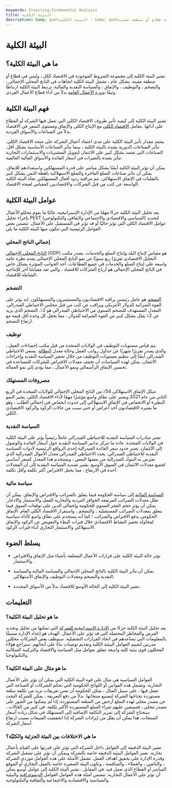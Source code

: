 ```yaml
---
keywords: Investing,Fundamental Analysis
title: البيئة الكلية
description: &amp; quot؛ البيئة الكلية &amp; quot؛ يشير إلى الحالة العامة للاقتصاد ، على عكس رفاهية قطاع أو منطقة معينة.
---
```


# البيئة الكلية
## ما هي البيئة الكلية؟

تشير البيئة الكلية إلى مجموعة الشروط الموجودة في الاقتصاد ككل ، وليس في قطاع أو منطقة معينة. بشكل عام ، تشمل البيئة الكلية اتجاهات في الناتج المحلي الإجمالي ، والتضخم ، والتوظيف ، والإنفاق ، والسياسة النقدية والمالية. ترتبط البيئة الكلية ارتباطًا وثيقًا [بدورة الأعمال العامة](/businesscycle) بدلاً من أداء قطاع الأعمال الفردي.

## فهم البيئة الكلية

تشير البيئة الكلية إلى كيفية تأثير ظروف الاقتصاد الكلي التي تعمل فيها الشركة أو القطاع على أدائها. يتعامل [الاقتصاد الكلي](/macroeconomics) مع الإنتاج الكلي والإنفاق ومستوى السعر في الاقتصاد بدلاً من الصناعات والأسواق الفردية.

يعتمد مقدار تأثير البيئة الكلية على مدى اعتماد أعمال الشركة على صحة الاقتصاد الكلي. تتأثر الصناعات الدورية بشدة بالبيئة الكلية ، بينما تتأثر الصناعات الأساسية بشكل أقل. الصناعات التي تعتمد بشكل كبير على الائتمان لتمويل المشتريات والاستثمارات التجارية تتأثر بشدة بالتغيرات في أسعار الفائدة والأسواق المالية العالمية.

يمكن أن تؤثر البيئة الكلية أيضًا بشكل مباشر على قدرة المستهلكين واستعدادهم للإنفاق. يمكن أن تتأثر صناعات السلع الفاخرة والسلع الاستهلاكية باهظة الثمن بشكل كبير بالتقلبات في الإنفاق الاستهلاكي. تتم مراقبة ردود أفعال المستهلكين تجاه البيئة الكلية الواسعة عن كثب من قبل الشركات والاقتصاديين كمقياس لصحة الاقتصاد.

## عوامل البيئة الكلية

يعد تحليل البيئة الكلية جزءًا مهمًا من الإدارة الإستراتيجية. غالبًا ما يقوم محللو الأعمال بإجراء تحليل PEST (السياسي والاقتصادي والاجتماعي والثقافي والتكنولوجي) لتحديد عوامل الاقتصاد الكلي التي تؤثر حاليًا أو قد تؤثر في المستقبل على الأعمال. تتضمن بعض العوامل الرئيسية التي تتكون منها البيئة الكلية ما يلي:

### إجمالي الناتج المحلي

[الناتج المحلي الإجمالي](/gdp) (GDP) هو مقياس لإنتاج البلد وإنتاج السلع والخدمات. يصدر مكتب التحليل الاقتصادي تقريرًا ربع سنويًا عن نمو الناتج المحلي الإجمالي يقدم نظرة عامة واسعة على إنتاج السلع والخدمات في جميع القطاعات. أحد الجوانب المؤثرة بشكل خاص في الناتج المحلي الإجمالي هو أرباح الشركات للاقتصاد ، والتي تعد مقياسًا آخر للإنتاجية الشاملة للاقتصاد.

### التضخم

[التضخم](/inflation) هو عامل رئيسي يراقبه الاقتصاديون والمستثمرون والمستهلكون. إنه يؤثر على القوة الشرائية للدولار الأمريكي ويراقب عن كثب من قبل مجلس الاحتياطي الفيدرالي. المعدل المستهدف للتضخم السنوي من الاحتياطي الفيدرالي هو 2٪. التضخم الذي يزيد عن 2٪ يقلل بشكل كبير من القوة الشرائية للدولار ، مما يجعل كل وحدة أقل قيمة مع ارتفاع التضخم.

### توظيف

يتم قياس مستويات التوظيف في الولايات المتحدة من قبل مكتب إحصاءات العمل ، والذي يصدر تقريرًا شهريًا عن جداول رواتب العمل وحالة معدل [البطالة](/unemployment). يسعى الاحتياطي الفيدرالي أيضًا إلى تنظيم مستويات التوظيف من خلال تحفيز السياسة النقدية وإجراءات الائتمان. يمكن لهذه السياسات أن تخفف معدلات الاقتراض للشركات للمساعدة في تحسين الإنفاق الرأسمالي ونمو الأعمال ، مما يؤدي إلى نمو العمالة.

### مصروفات المستهلك

شكل الإنفاق الاستهلاكي 54٪ من الناتج المحلي الإجمالي للولايات المتحدة في الربع الثاني من عام 2021 ويعتبر على نطاق واسع مؤشرًا مهمًا لأداء الاقتصاد الكلي. يشير النمو البطيء أو الانخفاض في الإنفاق الاستهلاكي إلى حدوث انخفاض في إجمالي الطلب ، وهو ما يعتبره الاقتصاديون أحد أعراض أو حتى سبب من حالات الركود والركود الاقتصادي الكلي.

### السياسة النقدية

تعتبر مبادرات السياسة النقدية للاحتياطي الفيدرالي عاملاً رئيسياً يؤثر على البيئة الكلية في الولايات المتحدة. عادة ما تتركز تدابير السياسة النقدية حول أسعار الفائدة والوصول إلى الائتمان. تعتبر حدود سعر الفائدة الفيدرالية إحدى الروافع الرئيسية لأدوات السياسة النقدية للاحتياطي الفيدرالي. يحدد الاحتياطي الفيدرالي معدل الأموال الفيدرالية الذي تقترض به البنوك الفيدرالية من بعضها البعض ، ويستخدم هذا المعدل كسعر أساسي لجميع معدلات الائتمان في السوق الأوسع. يشير تشديد السياسة النقدية إلى أن المعدلات آخذة في الارتفاع ، مما يجعل الاقتراض أكثر تكلفة وأقل تكلفة.

### سياسة مالية

[السياسة المالية](/fiscalpolicy) إلى سياسة الحكومة فيما يتعلق بالضرائب والاقتراض والإنفاق. يمكن أن تقلل معدلات الضرائب المرتفعة الحوافز الفردية والتجارية للعمل والاستثمار والادخار. يمكن أن يؤثر حجم العجز السنوي للحكومة وإجمالي الدين على توقعات السوق فيما يتعلق بمعدلات الضرائب المستقبلية ، والتضخم ، واستقرار الاقتصاد الكلي العام. الإنفاق الحكومي يدفع الاقتراض والضرائب ؛ كما أنه يستخدم على نطاق واسع كأداة سياسية لمحاولة تحفيز النشاط الاقتصادي خلال فترات البطء والتعويض عن الركود والإنفاق الاستهلاكي والاستثمار التجاري أثناء فترات الركود.

## يسلط الضوء

- تؤثر حالة البيئة الكلية على قرارات الأعمال المتعلقة بأشياء مثل الإنفاق والاقتراض والاستثمار.

- يمكن أن تتأثر البيئة الكلية بالناتج المحلي الإجمالي والسياسة المالية والسياسة النقدية والتضخم ومعدلات التوظيف والإنفاق الاستهلاكي.

- تشير البيئة الكلية إلى الحالة الأوسع للاقتصاد بدلاً من الأسواق المحددة.

## التعليمات

### ما هو تحليل البيئة الكلية؟

يعد تحليل البيئة الكلية جزءًا من [الإدارة الإستراتيجية للشركة](/strategic-management) التي تمكنها من تحليل وتحديد الفرص والمخاطر المحتملة التي قد تؤثر على الأعمال. الهدف هو إعداد الإدارة مسبقًا بالمعلومات التي تساعدهم في اتخاذ القرارات التشغيلية. ستوظف بعض الشركات محللين مدربين لتقييم العوامل البيئية الكلية وتقديم توصيات بناءً على أبحاثهم. سيراجع هؤلاء المحللون قوى بيئية كلية واسعة تتعلق بعوامل مثل السياسة والاقتصاد والتركيبة السكانية والتكنولوجيا.

### ما هو مثال على البيئة الكلية؟

العوامل السياسية هي مثال على قوة البيئة الكلية التي يمكن أن تؤثر على الأعمال التجارية. وتشمل هذه القوانين أو اللوائح الحكومية التي تحكم الشركات أو الصناعة التي تعمل فيها ، على سبيل المثال ، يمكن للحكومة أن تسن تعريفات تزيد من تكلفة سلعة مستوردة تحتاجها الشركة لتصنيع منتجاتها. بدلاً من دفع التعريفة ، يمكن للشركة البحث عن مصدر محلي لهذه السلع أرخص من السلعة المستوردة. إذا لم يتمكنوا من العثور على مصدر محلي ، فسيتعين عليهم شراء السلع المستوردة الأكثر تكلفة. في كثير من الحالات ، ستحتاج الشركة إلى تمرير التكلفة الإضافية إلى المستهلك في شكل زيادة أسعار المنتجات. هذا يمكن أن يقلل من إيرادات الشركة إذا انخفضت المبيعات بسبب ارتفاع أسعار الشركة.

### ما هي الاختلافات بين البيئة الجزئية والكليّة؟

تشير البيئة الدقيقة إلى العوامل داخل الشركة التي تؤثر على قدرتها على القيام بأعمال تجارية. تعتبر العوامل البيئية الدقيقة خاصة بالشركة ويمكن أن تؤثر على تشغيل الشركة وقدرة الإدارة على تحقيق أهداف العمل. تشمل الأمثلة على هذه العوامل موردي الشركة ، والبائعين ، والعملاء ، والمنافسة ، وتكون البيئة الصغيرة خاصة بالعمل التجاري أو الموقع المباشر أو القطاع الذي تعمل فيه. في المقابل ، تشير البيئة الكلية إلى عوامل أوسع يمكن أن تؤثر على الأعمال التجارية. تتضمن أمثلة هذه العوامل العوامل [الديموغرافية](/demographics) والبيئية والسياسية والاقتصادية والاجتماعية والثقافية والتكنولوجية.

